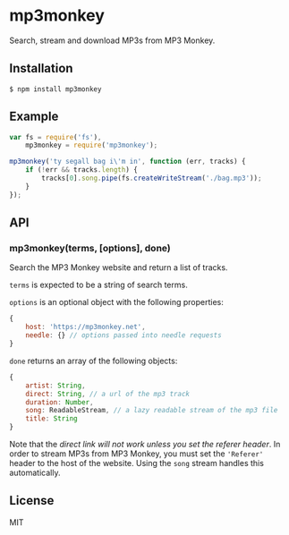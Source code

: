 # mp3monkey
Search, stream and download MP3s from MP3 Monkey.

## Installation

    $ npm install mp3monkey

## Example
```javascript
var fs = require('fs'),
    mp3monkey = require('mp3monkey');

mp3monkey('ty segall bag i\'m in', function (err, tracks) {
    if (!err && tracks.length) {
        tracks[0].song.pipe(fs.createWriteStream('./bag.mp3'));
    }
});
```

## API
### mp3monkey(terms, [options], done)
Search the MP3 Monkey website and return a list of tracks.

`terms` is expected to be a string of search terms.

`options` is an optional object with the following properties:

```javascript
{
    host: 'https://mp3monkey.net',
    needle: {} // options passed into needle requests
}
```

`done` returns an array of the following objects:

```javascript
{
    artist: String,
    direct: String, // a url of the mp3 track
    duration: Number,
    song: ReadableStream, // a lazy readable stream of the mp3 file
    title: String
}
```

Note that the *direct link will not work unless you set the referer header*. In
order to stream MP3s from MP3 Monkey, you must set the `'Referer'` header to the
host of the website. Using the `song` stream handles this automatically.

## License
MIT
